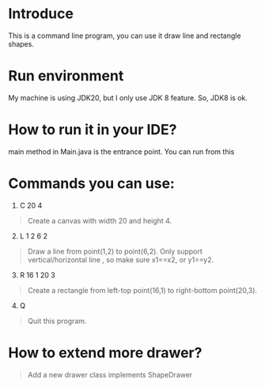 # Introduce
This is a command line program, you can use it draw line and rectangle shapes.

# Run environment
My machine is using JDK20, but I only use JDK 8 feature. So, JDK8 is ok.

# How to run it in your IDE?
main method in Main.java is the entrance point. You can run from this

# Commands you can use:
1. C 20 4
> Create a canvas with width 20 and height 4.
2. L 1 2 6 2
> Draw a line from point(1,2) to point(6,2).
> Only support vertical/horizontal line , so  make sure x1==x2, or y1==y2.
3. R 16 1 20 3
> Create a rectangle from left-top point(16,1) to right-bottom point(20,3).
4. Q
> Quit this program.

# How to extend more drawer?
> Add a new drawer class implements ShapeDrawer